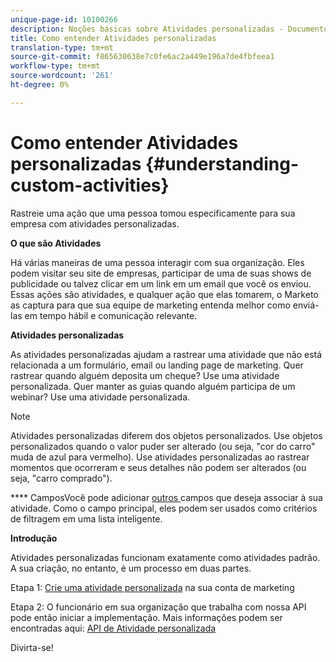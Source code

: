 ```yaml
---
unique-page-id: 10100266
description: Noções básicas sobre Atividades personalizadas - Documentos de marketing - Documentação do produto
title: Como entender Atividades personalizadas
translation-type: tm+mt
source-git-commit: f865630638e7c0fe6ac2a449e196a7de4fbfeea1
workflow-type: tm+mt
source-wordcount: '261'
ht-degree: 0%

---
```



# Como entender Atividades personalizadas {#understanding-custom-activities}

Rastreie uma ação que uma pessoa tomou especificamente para sua empresa com atividades personalizadas.

**O que são Atividades**

Há várias maneiras de uma pessoa interagir com sua organização. Eles podem visitar seu site de empresas, participar de uma de suas shows de publicidade ou talvez clicar em um link em um email que você os enviou. Essas ações são atividades, e qualquer ação que elas tomarem, o Marketo as captura para que sua equipe de marketing entenda melhor como enviá-las em tempo hábil e comunicação relevante.

**Atividades personalizadas**

As atividades personalizadas ajudam a rastrear uma atividade que não está relacionada a um formulário, email ou landing page de marketing. Quer rastrear quando alguém deposita um cheque? Use uma atividade personalizada. Quer manter as guias quando alguém participa de um webinar? Use uma atividade personalizada.

>[!NOTE]
>
>Atividades personalizadas diferem dos objetos personalizados. Use objetos personalizados quando o valor puder ser alterado (ou seja, &quot;cor do carro&quot; muda de azul para vermelho). Use atividades personalizadas ao rastrear momentos que ocorreram e seus detalhes não podem ser alterados (ou seja, &quot;carro comprado&quot;).

**** CamposVocê pode adicionar  [outros ](/help/marketo/product-docs/administration/marketo-custom-activities/add-edit-delete-marketo-custom-activity-fields.md) campos que deseja associar à sua atividade. Como o campo principal, eles podem ser usados como critérios de filtragem em uma lista inteligente.

**Introdução**

Atividades personalizadas funcionam exatamente como atividades padrão. A sua criação, no entanto, é um processo em duas partes.

Etapa 1: [Crie uma atividade personalizada](/help/marketo/product-docs/administration/marketo-custom-activities/create-a-custom-activity.md) na sua conta de marketing

Etapa 2: O funcionário em sua organização que trabalha com nossa API pode então iniciar a implementação. Mais informações podem ser encontradas aqui: [API de Atividade personalizada](https://developers.marketo.com/documentation/rest/add-custom-activities/)

Divirta-se!
